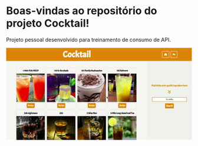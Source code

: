 # Boas-vindas ao repositório do projeto Cocktail!

Projeto pessoal desenvolvido para treinamento de consumo de API.

![cocktail](./cocktail.gif)